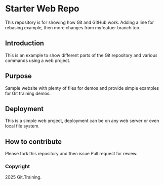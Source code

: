 # Starter Web Repo

This repository is for showing how Git and GitHub work.
Adding a line for rebasing example, then more changes from myfeatuer branch too.

## Introduction

This is  an example to show different parts of the Git repository and various commands using a web project. 

## Purpose

Sample website with plenty of files for demos and provide simple examples for Git training demos.

## Deployment

This is a simple web project, deployment can be on any web server or even local file system.

## How to contribute

Please fork this repository and then issue Pull request for review.

### Copyright

2025 Git.Training.